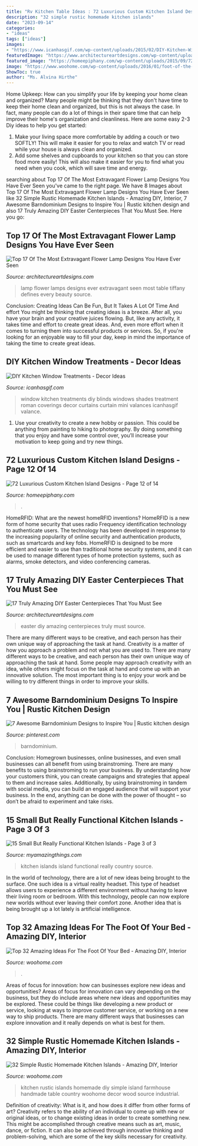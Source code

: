 ```yaml
---
title: "Rv Kitchen Table Ideas : 72 Luxurious Custom Kitchen Island Designs"
description: "32 simple rustic homemade kitchen islands"
date: "2023-09-14"
categories:
- "ideas"
tags: ["ideas"]
images:
- "https://www.icanhasgif.com/wp-content/uploads/2015/02/DIY-Kitchen-Window-Treatments-680x1024.jpg"
featuredImage: "https://www.architectureartdesigns.com/wp-content/uploads/2016/03/14-45-e1458751332582.jpg"
featured_image: "https://homeepiphany.com/wp-content/uploads/2015/09/72-Luxurious-Custom-Kitchen-Island-Designs-59.jpg"
image: "https://www.woohome.com/wp-content/uploads/2016/01/foot-of-the-bed-21.jpg"
ShowToc: true
author: "Ms. Alvina Hirthe"
---
```



Home Upkeep: How can you simplify your life by keeping your home clean and organized?
Many people might be thinking that they don't have time to keep their home clean and organized, but this is not always the case. In fact, many people can do a lot of things in their spare time that can help improve their home's organization and cleanliness. Here are some easy 2-3 Diy ideas to help you get started: 
1. Make your living space more comfortable by adding a couch or two SOFTLY! This will make it easier for you to relax and watch TV or read while your house is always clean and organized. 
2. Add some shelves and cupboards to your kitchen so that you can store food more easily! This will also make it easier for you to find what you need when you cook, which will save time and energy. 

	

		
searching about Top 17 Of The Most Extravagant Flower Lamp Designs You Have Ever Seen you've came to the right page. We have 8 Images about Top 17 Of The Most Extravagant Flower Lamp Designs You Have Ever Seen like 32 Simple Rustic Homemade Kitchen Islands - Amazing DIY, Interior, 7 Awesome Barndominium Designs to Inspire You | Rustic kitchen design and also 17 Truly Amazing DIY Easter Centerpieces That You Must See. Here you go:
		
    
## Top 17 Of The Most Extravagant Flower Lamp Designs You Have Ever Seen

<img loading=lazy src="https://www.architectureartdesigns.com/wp-content/uploads/2017/02/4-33-630x860.jpg" onerror="this.onerror=null;this.src='https://tse4.mm.bing.net/th?id=OIP.kWcePmocQi2UByilzFErcwHaKH&amp;pid=15.1';" alt="Top 17 Of The Most Extravagant Flower Lamp Designs You Have Ever Seen">

_Source: architectureartdesigns.com_

>lamp flower lamps designs ever extravagant seen most table tiffany defines every beauty source. 

	

Conclusion: Creating Ideas Can Be Fun, But It Takes A Lot Of Time And effort
You might be thinking that creating ideas is a breeze. After all, you have your brain and your creative juices flowing. But, like any activity, it takes time and effort to create great ideas. And, even more effort when it comes to turning them into successful products or services. So, if you're looking for an enjoyable way to fill your day, keep in mind the importance of taking the time to create great ideas.

    
## DIY Kitchen Window Treatments - Decor Ideas

<img loading=lazy src="https://www.icanhasgif.com/wp-content/uploads/2015/02/DIY-Kitchen-Window-Treatments-680x1024.jpg" onerror="this.onerror=null;this.src='https://tse1.mm.bing.net/th?id=OIP.NahruTNZXBkE5ACtfT2A6AHaLJ&amp;pid=15.1';" alt="DIY Kitchen Window Treatments - Decor Ideas">

_Source: icanhasgif.com_

>window kitchen treatments diy blinds windows shades treatment roman coverings decor curtains curtain mini valances icanhasgif valance. 

	

1. Use your creativity to create a new hobby or passion. This could be anything from painting to hiking to photography. By doing something that you enjoy and have some control over, you’ll increase your motivation to keep going and try new things.

    
## 72 Luxurious Custom Kitchen Island Designs - Page 12 Of 14

<img loading=lazy src="https://homeepiphany.com/wp-content/uploads/2015/09/72-Luxurious-Custom-Kitchen-Island-Designs-59.jpg" onerror="this.onerror=null;this.src='https://tse3.mm.bing.net/th?id=OIP.ON9Ww4Pl8SjdzGBejpZkMgHaLI&amp;pid=15.1';" alt="72 Luxurious Custom Kitchen Island Designs - Page 12 of 14">

_Source: homeepiphany.com_

>. 

	

HomeRFID: What are the newest homeRFID inventions?
HomeRFID is a new form of home security that uses radio Frequency identification technology to authenticate users. The technology has been developed in response to the increasing popularity of online security and authentication products, such as smartcards and key fobs. HomeRFID is designed to be more efficient and easier to use than traditional home security systems, and it can be used to manage different types of home protection systems, such as alarms, smoke detectors, and video conferencing cameras.

    
## 17 Truly Amazing DIY Easter Centerpieces That You Must See

<img loading=lazy src="https://www.architectureartdesigns.com/wp-content/uploads/2016/03/14-45-e1458751332582.jpg" onerror="this.onerror=null;this.src='https://tse2.mm.bing.net/th?id=OIP.G42ikQ6WePtJLuT8K_0GvgHaLJ&amp;pid=15.1';" alt="17 Truly Amazing DIY Easter Centerpieces That You Must See">

_Source: architectureartdesigns.com_

>easter diy amazing centerpieces truly must source. 

	

There are many different ways to be creative, and each person has their own unique way of approaching the task at hand.
Creativity is a matter of how you approach a problem and not what you are used to. There are many different ways to be creative, and each person has their own unique way of approaching the task at hand. Some people may approach creativity with an idea, while others might focus on the task at hand and come up with an innovative solution. The most important thing is to enjoy your work and be willing to try different things in order to improve your skills.

    
## 7 Awesome Barndominium Designs To Inspire You | Rustic Kitchen Design

<img loading=lazy src="https://i.pinimg.com/736x/97/51/35/9751352ae4a65f09110f8623a7f5d2fb.jpg" onerror="this.onerror=null;this.src='https://tse4.mm.bing.net/th?id=OIP.PNH9Koz6QwZV_s3XQ-BfkAAAAA&amp;pid=15.1';" alt="7 Awesome Barndominium Designs to Inspire You | Rustic kitchen design">

_Source: pinterest.com_

>barndominium. 

	

Conclusion: Homegrown businesses, online businesses, and even small businesses can all benefit from using brainstroming.
There are many benefits to using brainstroming to run your business. By understanding how your customers think, you can create campaigns and strategies that appeal to them and increase sales. Additionally, by using brainstroming in tandem with social media, you can build an engaged audience that will support your business. In the end, anything can be done with the power of thought – so don’t be afraid to experiment and take risks.

    
## 15 Small But Really Functional Kitchen Islands - Page 3 Of 3

<img loading=lazy src="http://myamazingthings.com/wp-content/uploads/2017/01/country-white-kitchen-island_3x4.jpg.rend_.hgtvcom.1280.1707-768x1024.jpeg" onerror="this.onerror=null;this.src='https://tse1.mm.bing.net/th?id=OIP.-rKvp41fK36AkzyR_5jLmQDhEs&amp;pid=15.1';" alt="15 Small But Really Functional Kitchen Islands - Page 3 of 3">

_Source: myamazingthings.com_

>kitchen islands island functional really country source. 

	

In the world of technology, there are a lot of new ideas being brought to the surface. One such idea is a virtual reality headset. This type of headset allows users to experience a different environment without having to leave their living room or bedroom. With this technology, people can now explore new worlds without ever leaving their comfort zone. Another idea that is being brought up a lot lately is artificial intelligence.

    
## Top 32 Amazing Ideas For The Foot Of Your Bed - Amazing DIY, Interior

<img loading=lazy src="https://www.woohome.com/wp-content/uploads/2016/01/foot-of-the-bed-21.jpg" onerror="this.onerror=null;this.src='https://tse1.mm.bing.net/th?id=OIP.WdG3WzhjuZzG9Tv89AyU5AHaLK&amp;pid=15.1';" alt="Top 32 Amazing Ideas For The Foot Of Your Bed - Amazing DIY, Interior">

_Source: woohome.com_

>. 

	

Areas of focus for innovation: how can businesses explore new ideas and opportunities?
Areas of focus for innovation can vary depending on the business, but they do include areas where new ideas and opportunities may be explored. These could be things like developing a new product or service, looking at ways to improve customer service, or working on a new way to ship products. There are many different ways that businesses can explore innovation and it really depends on what is best for them.

    
## 32 Simple Rustic Homemade Kitchen Islands - Amazing DIY, Interior

<img loading=lazy src="http://www.woohome.com/wp-content/uploads/2014/04/Rustic-Homemade-Kitchen-Islands-17.jpg" onerror="this.onerror=null;this.src='https://tse2.mm.bing.net/th?id=OIP.4I4hgiToiE_sE393H4TeHQHaLH&amp;pid=15.1';" alt="32 Simple Rustic Homemade Kitchen Islands - Amazing DIY, Interior">

_Source: woohome.com_

>kitchen rustic islands homemade diy simple island farmhouse handmade table country woohome decor wood source industrial. 

	

Definition of creativity: What is it, and how does it differ from other forms of art?
Creativity refers to the ability of an individual to come up with new or original ideas, or to change existing ideas in order to create something new. This might be accomplished through creative means such as art, music, dance, or fiction. It can also be achieved through innovative thinking and problem-solving, which are some of the key skills necessary for creativity.

